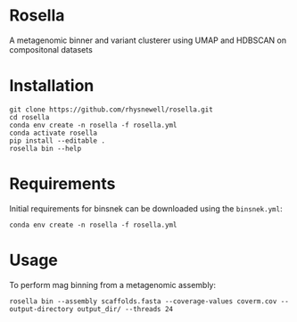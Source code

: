 # Rosella
A metagenomic binner and variant clusterer using UMAP and HDBSCAN on compositonal datasets

# Installation

```
git clone https://github.com/rhysnewell/rosella.git
cd rosella
conda env create -n rosella -f rosella.yml
conda activate rosella
pip install --editable .
rosella bin --help
```

# Requirements

Initial requirements for binsnek can be downloaded using the `binsnek.yml`:
```
conda env create -n rosella -f rosella.yml
```

# Usage

To perform mag binning from a metagenomic assembly:
```
rosella bin --assembly scaffolds.fasta --coverage-values coverm.cov --output-directory output_dir/ --threads 24
```
